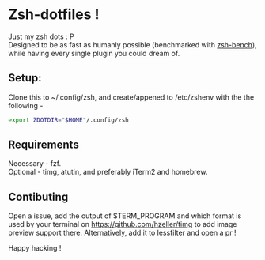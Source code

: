 # Zsh-dotfiles !
Just my zsh dots : P \
Designed to be as fast as humanly possible (benchmarked with [zsh-bench](https://github.com/romkatv/zsh-bench)), while having every single plugin you could dream of.
## Setup:
Clone this to ~/.config/zsh, and create/appened to /etc/zshenv with the the following -
```zsh
export ZDOTDIR="$HOME"/.config/zsh
```
## Requirements 
Necessary - fzf. \
Optional - timg, atutin, and preferably iTerm2 and homebrew.
## Contibuting
Open a issue, add the output of $TERM_PROGRAM and which format is used by your terminal on https://github.com/hzeller/timg to add image preview support there.
Alternatively, add it to lessfilter and open a pr !

Happy hacking !
